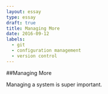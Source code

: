```yaml
---
layout: essay
type: essay
draft: true
title: Managing More
date: 2016-09-12
labels:
  - git
  - configuration management
  - version control
---
```


##Managing More

Managing a system is super important.
